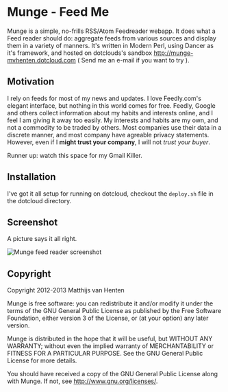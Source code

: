 Munge - Feed Me
===============
Munge is a simple, no-frills RSS/Atom Feedreader webapp. It does what a Feed reader should do: aggregate feeds from
various sources and display them in a variety of manners. It's written in Modern Perl, using Dancer as it's framework, and hosted on
dotclouds's sandbox http://munge-mvhenten.dotcloud.com ( Send me an e-mail if you want to try ).

Motivation
----------
I rely on feeds for most of my news and updates. I love Feedly.com's elegant interface, but nothing in this world comes for free.
Feedly, Google and others collect information about my habits and interests online, and I feel I am giving it away too easily.
My interests and habits are my own, and not a commodity to be traded by others.
Most companies use their data in a discrete manner, and most company have agreable privacy statements.
However, even if I **might trust your company**, I will not *trust your buyer*.

Runner up: watch this space for my Gmail Killer.

Installation
------------
I've got it all setup for running on dotcloud, checkout the `deploy.sh` file in the dotcloud directory.

Screenshot
----------
A picture says it all right.

![Munge feed reader screenshot](https://raw.github.com/mvhenten/munge/master/munge-screenshot.png)

Copyright
---------
Copyright 2012-2013 Matthijs van Henten

Munge is free software: you can redistribute it and/or modify
it under the terms of the GNU General Public License as published by
the Free Software Foundation, either version 3 of the License, or
(at your option) any later version.

Munge is distributed in the hope that it will be useful,
but WITHOUT ANY WARRANTY; without even the implied warranty of
MERCHANTABILITY or FITNESS FOR A PARTICULAR PURPOSE.  See the
GNU General Public License for more details.

You should have received a copy of the GNU General Public License
along with Munge.  If not, see <http://www.gnu.org/licenses/>.
